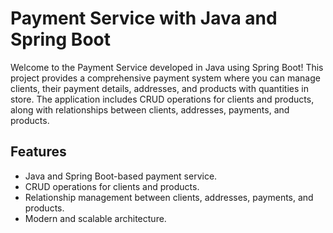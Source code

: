 # Payment Service with Java and Spring Boot

Welcome to the Payment Service developed in Java using Spring Boot! This project provides a comprehensive payment system where you can manage clients, their payment details, addresses, and products with quantities in store. The application includes CRUD operations for clients and products, along with relationships between clients, addresses, payments, and products.

## Features
- Java and Spring Boot-based payment service.
- CRUD operations for clients and products.
- Relationship management between clients, addresses, payments, and products.
- Modern and scalable architecture.

